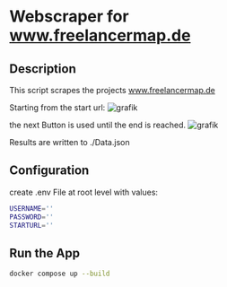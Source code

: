 # Webscraper for www.freelancermap.de

## Description

This script scrapes the projects www.freelancermap.de  

Starting from the start url:
![grafik](https://github.com/user-attachments/assets/486527ec-7a8c-42b9-9022-f1591f9b0c6f)

the next Button is used until the end is reached.
![grafik](https://github.com/user-attachments/assets/f46e5da6-3717-47ed-a914-e9829a627336)

Results are written to ./Data.json

## Configuration

create .env File at root level with values:

```sh
USERNAME=''
PASSWORD=''
STARTURL=''
```

## Run the App

```sh
docker compose up --build
```






